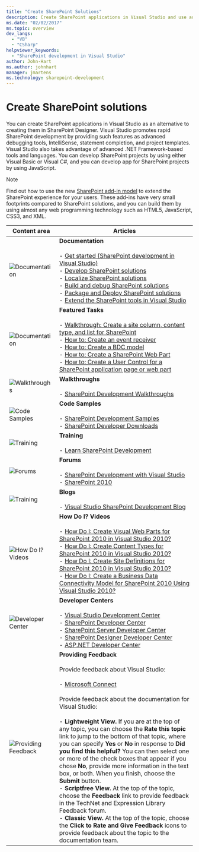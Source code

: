```yaml
---
title: "Create SharePoint Solutions"
description: Create SharePoint applications in Visual Studio and use advanced debugging tools, IntelliSense, statement completion, and project templates.
ms.date: "02/02/2017"
ms.topic: overview
dev_langs:
  - "VB"
  - "CSharp"
helpviewer_keywords:
  - "SharePoint development in Visual Studio"
author: John-Hart
ms.author: johnhart
manager: jmartens
ms.technology: sharepoint-development
---
```

# Create SharePoint solutions


  You can create SharePoint applications in Visual Studio as an alternative to creating them in SharePoint Designer. Visual Studio promotes rapid SharePoint development by providing such features as advanced debugging tools, IntelliSense, statement completion, and project templates. Visual Studio also takes advantage of advanced .NET Framework-based tools and languages. You can develop SharePoint projects by using either Visual Basic or Visual C#, and you can develop app for SharePoint projects by using JavaScript.

> [!NOTE]
> Find out how to use the new [SharePoint add-in model](/sharepoint/dev/sp-add-ins/sharepoint-add-ins) to extend the SharePoint experience for your users. These add-ins have very small footprints compared to SharePoint solutions, and you can build them by using almost any web programming technology such as HTML5, JavaScript, CSS3, and XML.

|Content area|Articles|
|-|-|
|![Documentation](../sharepoint/media/vs-icon-documentation.gif "Documentation")|**Documentation**<br /><br /> -   [Get started &#40;SharePoint development in Visual Studio&#41;](../sharepoint/getting-started-sharepoint-development-in-visual-studio.md)<br />-   [Develop SharePoint solutions](../sharepoint/developing-sharepoint-solutions.md)<br />-   [Localize SharePoint solutions](../sharepoint/localizing-sharepoint-solutions.md)<br />-   [Build and debug SharePoint solutions](../sharepoint/building-and-debugging-sharepoint-solutions.md)<br />-   [Package and Deploy SharePoint solutions](../sharepoint/packaging-and-deploying-sharepoint-solutions.md)<br />-   [Extend the SharePoint tools in Visual Studio](../sharepoint/extending-the-sharepoint-tools-in-visual-studio.md)|
|![Documentation](../sharepoint/media/vs-icon-documentation.gif "Documentation")|**Featured Tasks**<br /><br /> -   [Walkthrough: Create a site column, content type, and list for SharePoint](../sharepoint/walkthrough-create-a-site-column-content-type-and-list-for-sharepoint.md)<br />-   [How to: Create an event receiver](../sharepoint/how-to-create-an-event-receiver.md)<br />-   [How to: Create a BDC model](../sharepoint/how-to-create-a-bdc-model.md)<br />-   [How to: Create a SharePoint Web Part](../sharepoint/how-to-create-a-sharepoint-web-part.md)<br />-   [How to: Create a User Control for a SharePoint application page or web part](../sharepoint/how-to-create-a-user-control-for-a-sharepoint-application-page-or-web-part.md)|
|![Walkthroughs](../sharepoint/media/vs-icon-walkthroughs.gif "Walkthroughs")|**Walkthroughs**<br /><br /> -   [SharePoint Development Walkthroughs](../sharepoint/sharepoint-development-walkthroughs.md)|
|![Code Samples](../sharepoint/media/vs-icon-codesamples.gif "Code Samples")|**Code Samples**<br /><br /> -   [SharePoint Development Samples](../sharepoint/sharepoint-development-samples.md)<br />-   [SharePoint Developer Downloads](/sharepoint/dev/)|
|![Training](../sharepoint/media/vs-icon-training.gif "Training")|**Training**<br /><br /> -   [Learn SharePoint Development](/sharepoint/dev/)|
|![Forums](../sharepoint/media/vs-icon-forums.gif "Forums")|**Forums**<br /><br /> -   [SharePoint Development with Visual Studio](https://social.msdn.microsoft.com/Forums/vstudio/home?forum=vssharepointdevelopment)<br />-   [SharePoint 2010](https://social.msdn.microsoft.com/Forums/sharepoint/home?category=sharepoint2010,sharepoint)|
|![Training](../sharepoint/media/vs-icon-training.gif "Training")|**Blogs**<br /><br /> -   [Visual Studio SharePoint Development Blog](/archive/blogs/vssharepointtoolsblog/)|
|![How Do I? Videos](../sharepoint/media/vs-icon-howdoivideos.gif "How Do I? Videos")|**How Do I? Videos**<br /><br /> -   [How Do I: Create Visual Web Parts for SharePoint 2010 in Visual Studio 2010?](https://visualstudio.microsoft.com/)<br />-   [How Do I: Create Content Types for SharePoint 2010 in Visual Studio 2010?](/previous-versions/visualstudio/visual-studio-2010/dd831853\(v\=vs.100\))<br />-   [How Do I: Create Site Definitions for SharePoint 2010 in Visual Studio 2010?](/previous-versions/visualstudio/visual-studio-2010/dd831853\(v\=vs.100\))<br />-   [How Do I: Create a Business Data Connectivity Model for SharePoint 2010 Using Visual Studio 2010?](/previous-versions/visualstudio/visual-studio-2010/dd831853\(v\=vs.100\))|
|![Developer Center](../sharepoint/media/vs-icon-msdndevcenter.gif "Developer Center")|**Developer Centers**<br /><br /> -   [Visual Studio Development Center](https://visualstudio.microsoft.com/)<br />-   [SharePoint Developer Center](/sharepoint/dev/)<br />-   [SharePoint Server Developer Center](/previous-versions/office/fp161348\(v\=office.15\))<br />-   [SharePoint Designer Developer Center](/previous-versions/office/fp161348\(v\=office.15\))<br />-   [ASP.NET Developer Center](/previous-versions/msdn10/aa336522(v=msdn.10))|
|![Providing Feedback](../sharepoint/media/vs-icon-feedback.gif "Providing Feedback")|**Providing Feedback**<br /><br /> Provide feedback about Visual Studio:<br /><br /> -   [Microsoft Connect](/collaborate/connect-redirect)<br /><br /> Provide feedback about the documentation for Visual Studio:<br /><br /> -   **Lightweight View.** If you are at the top of any topic, you can choose the **Rate this topic** link to jump to the bottom of that topic, where you can specify **Yes** or **No** in response to **Did you find this helpful?** You can then select one or more of the check boxes that appear if you chose **No**, provide more information in the text box, or both. When you finish, choose the **Submit** button.<br />-   **Scriptfree View.** At the top of the topic, choose the **Feedback** link to provide feedback in the TechNet and Expression Library Feedback forum.<br />-   **Classic View.** At the top of the topic, choose the **Click to Rate and Give Feedback** icons to provide feedback about the topic to the documentation team.|
